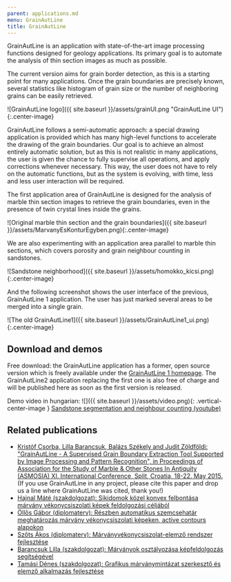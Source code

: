 ```yaml
---
parent: applications.md
menu: GrainAutLine
title: GrainAutLine
---
```


GrainAutLine is an application with state-of-the-art image processing functions designed for geology applications.
Its primary goal is to automate the analysis of thin section images as much as possible.

The current version aims for grain border detection, as this is a starting point for many applications. Once the grain boundaries are precisely known, several statistics like histogram of grain size or the number of neighboring grains can be easily retrieved.

![GrainAutLine logo]({{ site.baseurl }}/assets/grainUI.png "GrainAutLine UI"){:.center-image}

GrainAutLine follows a semi-automatic approach: a special drawing application is provided which has many high-level functions to accelerate the drawing of the grain boundaries. Our goal is to achieve an almost entirely automatic solution, but as this is not realistic in many applications, the user is given the chance to fully supervise all operations, and apply corrections whenever necessary. This way, the user does not have to rely on the automatic functions, but as the system is evolving, with time, less and less user interaction will be required.

The first application area of GrainAutLine is designed for the analysis of marble thin section images to retrieve the grain boundaries, even in the presence of twin crystal lines inside the grains.

![Original marble thin section and the grain boundaries]({{ site.baseurl }}/assets/MarvanyEsKonturEgyben.png){:.center-image}

We are also experimenting with an application area parallel to marble thin sections, which covers porosity and grain neighbour counting in sandstones.

![Sandstone neighborhood]({{ site.baseurl }}/assets/homokko_kicsi.png){:.center-image}

And the following screenshot shows the user interface of the previous, GrainAutLine 1 application. The user has just marked several areas to be merged into a single grain.

![The old GrainAutLine1]({{ site.baseurl }}/assets/GrainAutLine1_ui.png){:.center-image}

## Download and demos

Free download: the GrainAutLine application has a former, open source version which is freely available under the [GrainAutLine 1 homepage](http://bmeaut.github.io/grainautline/). The GrainAutLine2 application replacing the first one is also free of charge and will be published here as soon as the first version is released.

Demo video in hungarian: ![]({{ site.baseurl }}/assets/video.png){: .vertical-center-image } [Sandstone segmentation and neighbour counting (youtube)](https://youtu.be/jGhvGAUnBkA)

## Related publications
  * [Kristóf Csorba, Lilla Barancsuk, Balázs Székely and Judit Zöldföldi: "GrainAutLine - A Supervised Grain Boundary Extraction Tool Supported by Image Processing and Pattern Recognition", in Proceedings of Association for the Study of Marble &amp; Other Stones In Antiquity (ASMOSIA) XI. International Conference, Split, Croatia, 18-22. May 2015.](https://www.researchgate.net/publication/277597296_GrainAutLine_-_A_Supervised_Grain_Boundary_Extraction_Tool_Supported_by_ImageProcessing_and_Pattern_Recognition) (If you use GrainAutLine in any project, please cite this paper and drop us a line where GrainAutLine was cited, thank you!)
  * [Hajnal Máté (szakdolgozat): Síkidomok közel konvex felbontása márvány vékonycsiszolati képek feldolgozási céljából](http://diplomaterv.vik.bme.hu/hu/Theses/Sikidomok-kozel-konvex-felbontasa-marvany)
  * [Öllős Gábor (diplomaterv): Részben automatikus szemcsehatár meghatározás márvány vékonycsiszolati képeken, active contours alapokon](http://diplomaterv.vik.bme.hu/hu/Theses/Reszben-automatikus-szemcsehatar-meghatarozas)
  * [Szőts Ákos (diplomaterv): Márványvékonycsiszolat-elemző rendszer fejlesztése](http://diplomaterv.vik.bme.hu/hu/Theses/Marvanyvekonycsiszolatelemzo-rendszer)
  * [Barancsuk Lilla (szakdolgozat): Márványok osztályozása képfeldolgozás segítségével](http://diplomaterv.vik.bme.hu/hu/Theses/Marvanyok-osztalyozasa-kepfeldolgozas)
  * [Tamási Dénes (szakdolgozat): Grafikus márványmintázat szerkesztő és elemző alkalmazás fejlesztése](http://diplomaterv.vik.bme.hu/hu/Theses/Grafikus-marvanymintazat-szerkeszto-es-elemzo)
